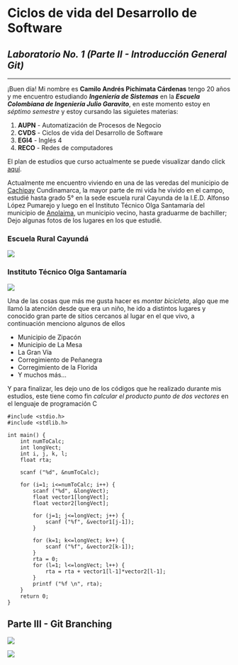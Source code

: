 # **Ciclos de vida del Desarrollo de Software**

## *Laboratorio No. 1 (Parte II - Introducción General Git)*

___

¡Buen día! Mi nombre es **Camilo Andrés Pichimata Cárdenas** tengo 20 años y me encuentro estudiando ***Ingeniería de Sistemas*** en la ***Escuela Colombiana de Ingeniería Julio Garavito***, en este momento estoy en _séptimo semestre_ y estoy cursando las siguietes materias:

1. **AUPN** - Automatización de Procesos de Negocio
2. **CVDS** - Ciclos de vida del Desarrollo de Software
3. **EGI4** - Inglés 4
4. **RECO** - Redes de computadores

El plan de estudios que curso actualmente se puede visualizar dando click [aquí](https://escuelaing.s3.amazonaws.com/staging/documents/Malla-curricular-a_partir_de_2018-2-Ingenier%C3%ADa_de_Sistemas.pdf?AWSAccessKeyId=AKIAWFY3NGTFBJGCIWME&Signature=YSxo31VdocoPdbOM6LRMDnt4hiQ%3D&Expires=1631730416).

Actualmente me encuentro viviendo en una de las veredas del municipio de [Cachipay](https://es.wikipedia.org/wiki/Cachipay) Cundinamarca, la mayor parte de mi vida he vivido en el campo, estudié hasta grado 5° en la sede escuela rural Cayunda de la I.E.D. Alfonso López Pumarejo y luego en el Instituto Técnico Olga Santamaría del municipio de [Anolaima](https://es.wikipedia.org/wiki/Anolaima), un municipio vecino, hasta graduarme de bachiller; Dejo algunas fotos de los lugares en los que estudié.

### Escuela Rural Cayundá 
![](EscuelaCayunda.png)

### Instituto Técnico Olga Santamaría
![](https://userscontent2.emaze.com/images/16c42b75-cbda-4dd1-8cd9-b6aaa558e687/c3470757-984f-48d2-99ee-d275129be73a.jpg)

Una de las cosas que más me gusta hacer es _montar bicicleta_, algo que me llamó la atención desde que era un niño, he ido a distintos lugares y conocido gran parte de sitios cercanos al lugar en el que vivo, a continuación menciono algunos de ellos

+ Municipio de Zipacón
+ Municipio de La Mesa
+ La Gran Vía
+ Corregimiento de Peñanegra 
+ Corregimiento de la Florida 
+ Y muchos más...

Y para finalizar, les dejo uno de los códigos que he realizado durante mis estudios, este tiene como fin *calcular el producto punto de dos vectores* en el lenguaje de programación C

```
#include <stdio.h>
#include <stdlib.h>

int main() {
    int numToCalc;
    int longVect;
    int i, j, k, l;
    float rta;

    scanf ("%d", &numToCalc);
    
    for (i=1; i<=numToCalc; i++) {
        scanf ("%d", &longVect);
        float vector1[longVect];
        float vector2[longVect];

        for (j=1; j<=longVect; j++) {
            scanf ("%f", &vector1[j-1]);
        }

        for (k=1; k<=longVect; k++) {
            scanf ("%f", &vector2[k-1]);
        }
        rta = 0;
        for (l=1; l<=longVect; l++) {
            rta = rta + vector1[l-1]*vector2[l-1];
        }
        printf ("%f \n", rta);
    }
    return 0;
}
```

## **Parte III - Git Branching**

![](Imagenes/Camptura1.png)

![](Imagenes/Camptura2.png)
